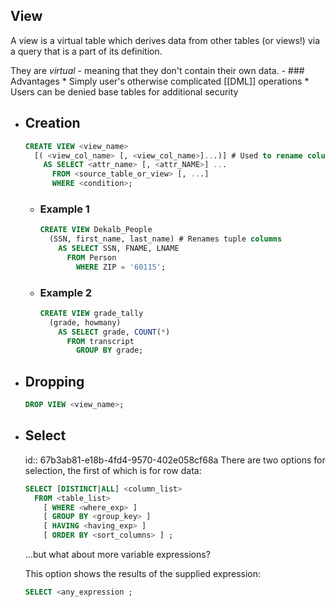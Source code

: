 ## View
A view is a virtual table which derives data from other tables (or views!) via a query that is a part of its definition.

They are *virtual* - meaning that they don't contain their own data.
	- ### Advantages
	  * Simply user's otherwise complicated [[DML]] operations 
	  * Users can be denied base tables for additional security
- ## Creation
  ```SQL
  CREATE VIEW <view_name>
  	[( <view_col_name> [, <view_col_name>]...)] # Used to rename columns
      AS SELECT <attr_name> [, <attr_NAME>] ...
      	FROM <source_table_or_view> [, ...]
      	WHERE <condition>;
  ```
	- ### Example 1
	  ```SQL
	  CREATE VIEW Dekalb_People
	  	(SSN, first_name, last_name) # Renames tuple columns
	      AS SELECT SSN, FNAME, LNAME
	      	FROM Person
	          WHERE ZIP = '60115';
	  ```
	- ### Example 2
	  ```SQL
	  CREATE VIEW grade_tally
	  	(grade, howmany)
	      AS SELECT grade, COUNT(*)
	      	FROM transcript
	          GROUP BY grade;
	  ```
- ## Dropping
  ```SQL
  DROP VIEW <view_name>;
  ```
- ## Select
  id:: 67b3ab81-e18b-4fd4-9570-402e058cf68a
  There are two options for selection, the first of which is for row data:
  ```SQL
  SELECT [DISTINCT|ALL] <column_list>
  	FROM <table_list>
      [ WHERE <where_exp> ]
      [ GROUP BY <group_key> ]
      [ HAVING <having_exp> ]
      [ ORDER BY <sort_columns> ] ;
  ```
  ...but what about more variable expressions?
  
  This option shows the results of the supplied expression:
  ```SQL
  SELECT <any_expression ;
  ```